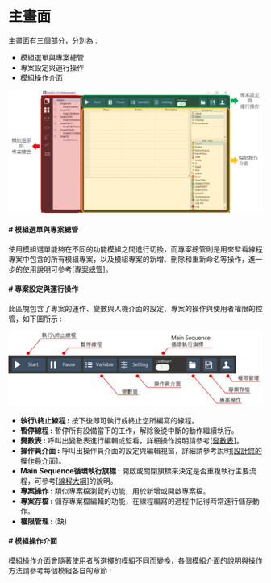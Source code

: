 # 主畫面

主畫面有三個部分，分別為 :

* 模組選單與專案總管
* 專案設定與運行操作
* 模組操作介面

![](../.gitbook/assets/maininterface.jpg)

#### \# 模組選單與專案總管

使用模組選單能夠在不同的功能模組之間進行切換，而專案總管則是用來監看線程專案中包含的所有模組專案，以及模組專案的新增、刪除和重新命名等操作，進一步的使用說明可參考\[[專案總管](../mo-jie/mo-cao-zuo-you-xin-zeng-chu-zhong-xin-ming-ming-an-guan.md)\]。

#### \# 專案設定與運行操作

此區塊包含了專案的運作、變數與人機介面的設定、專案的操作與使用者權限的控管，如下圖所示 : 

![](../.gitbook/assets/mainbar.jpg)

* **執行\終止線程 :** 按下後即可執行或終止您所編寫的線程。
* **暫停線程 :** 暫停所有設備當下的工作，解除後從中斷的動作繼續執行。
* **變數表 :** 呼叫出變數表進行編輯或監看，詳細操作說明請參考\[[變數表](../liu-cheng-mo/biao/)\]。
* **操作員介面 :** 呼叫出操作員介面的設定與編輯視窗，詳細請參考說明\[[設計您的操作員介面](../liu-cheng-mo/nin-de-cao-zuo-zhe-jie-mian/)\]。
* **Main Sequence循環執行旗標 :** 開啟或關閉旗標來決定是否重複執行主要流程，可參考\[[線程大綱](../liu-cheng-mo/liu-cheng-zuo-fang-shi-setupmaincleanup.md)\]的說明。
* **專案操作 :** 類似專案檔瀏覽的功能，用於新增或開啟專案檔。
* **專案存檔 :** 儲存專案檔編輯的功能，在線程編寫的過程中記得時常進行儲存動作。
* **權限管理 :** \(缺\)

#### \# 模組操作介面

模組操作介面會隨著使用者所選擇的模組不同而變換，各個模組介面的說明與操作方法請參考每個模組各自的章節 :

